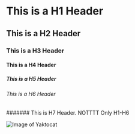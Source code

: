 # This is a H1 Header
## This is a H2 Header
### This is a H3 Header
#### This is a H4 Header
##### This is a H5 Header
###### This is a H6 Header
####### This is H7 Header. NOTTTT 
Only H1-H6


![Image of Yaktocat](https://octodex.github.com/images/yaktocat.png)
